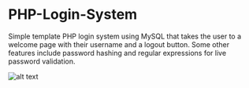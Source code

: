 # PHP-Login-System
Simple template PHP login system using MySQL that takes the user to a welcome page with their username and a logout button.  Some other features include password hashing and regular expressions for live password validation.

![alt text](https://imgur.com/qX9LszC.jpg)
